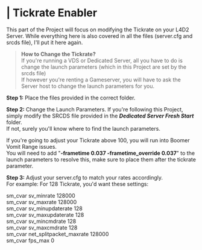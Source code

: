 # | **Tickrate Enabler**

This part of the Project will focus on modifying the Tickrate on your L4D2 Server.
While everything here is also covered in all the files (server.cfg and srcds file), I'll put it here again.

> **How to Change the Tickrate?**  
> If you're running a VDS or Dedicated Server, all you have to do is change the launch parameters (which in this Project are set by the srcds file)  
> If however you're renting a Gameserver, you will have to ask the Server host to change the launch parameters for you.

**Step 1:** Place the files provided in the correct folder.

**Step 2:** Change the Launch Parameters.
If you're following this Project, simply modify the SRCDS file provided in the ***Dedicated Server Fresh Start*** folder.  
If not, surely you'll know where to find the launch parameters.

If you're going to adjust your Tickrate above 100, you will run into Boomer Vomit Range issues.  
You will need to add "**-frametime 0.037 -frametime_override 0.037**" to the launch parameters to resolve this, make sure to place them after the tickrate parameter.

**Step 3:** Adjust your server.cfg to match your rates accordingly.  
For example: For 128 Tickrate, you'd want these settings:

sm_cvar sv_minrate 128000  
sm_cvar sv_maxrate 128000  
sm_cvar sv_minupdaterate 128  
sm_cvar sv_maxupdaterate 128  
sm_cvar sv_mincmdrate 128  
sm_cvar sv_maxcmdrate 128  
sm_cvar net_splitpacket_maxrate 128000  
sm_cvar fps_max 0  



